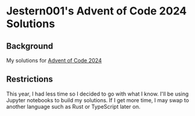 # Jestern001's Advent of Code 2024 Solutions

## Background
My solutions for [Advent of Code 2024](https://adventofcode.com/2024)

## Restrictions
This year, I had less time so I decided to go with what I know.  I'll be using Jupyter notebooks to build my solutions.  If I get more time, I may swap to another language such as Rust or TypeScript later on.
